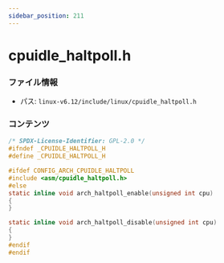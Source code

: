 ```yaml
---
sidebar_position: 211
---
```

# cpuidle_haltpoll.h

### ファイル情報

- パス: `linux-v6.12/include/linux/cpuidle_haltpoll.h`

### コンテンツ

```h
/* SPDX-License-Identifier: GPL-2.0 */
#ifndef _CPUIDLE_HALTPOLL_H
#define _CPUIDLE_HALTPOLL_H

#ifdef CONFIG_ARCH_CPUIDLE_HALTPOLL
#include <asm/cpuidle_haltpoll.h>
#else
static inline void arch_haltpoll_enable(unsigned int cpu)
{
}

static inline void arch_haltpoll_disable(unsigned int cpu)
{
}
#endif
#endif

```
